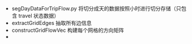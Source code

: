 
* segDayDataForTripFlow.py 将切分成天的数据按照小时进行切分存储（只包含 travel 状态数据）
* extractGridEdges 抽取所有边信息
* constructGridFlowVec 构建每个网格的方向矩阵
* 
